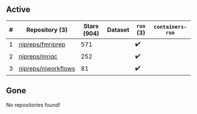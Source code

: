 ## Active
| # | Repository (3) | Stars (904) | Dataset | `run` (3) | `containers-run` |
| --- | --- | --- | --- | --- | --- |
| 1 | [nipreps/fmriprep](https://github.com/nipreps/fmriprep) | 571 |  | :heavy_check_mark: |  |
| 2 | [nipreps/mriqc](https://github.com/nipreps/mriqc) | 252 |  | :heavy_check_mark: |  |
| 3 | [nipreps/niworkflows](https://github.com/nipreps/niworkflows) | 81 |  | :heavy_check_mark: |  |

## Gone
No repositories found!
